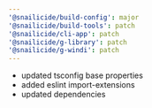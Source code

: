 ```yaml
---
'@snailicide/build-config': major
'@snailicide/build-tools': patch
'@snailicide/cli-app': patch
'@snailicide/g-library': patch
'@snailicide/g-windi': patch
---
```


-   updated tsconfig base properties
-   added eslint import-extensions
-   updated dependencies
